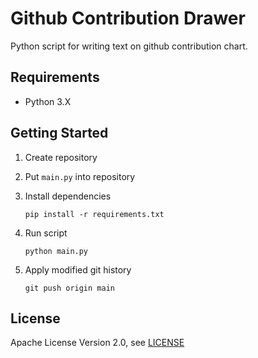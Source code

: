 # Github Contribution Drawer

Python script for writing text on github contribution chart.

## Requirements

- Python 3.X

## Getting Started

1. Create repository
2. Put `main.py` into repository

3. Install dependencies
    ```commandline
    pip install -r requirements.txt
    ```

4. Run script
    ```commandline
    python main.py
    ```

5. Apply modified git history
    ```commandline
    git push origin main
    ```

## License

Apache License Version 2.0, see [LICENSE](LICENSE)